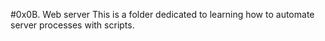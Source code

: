 #0x0B. Web server
This is a folder dedicated to learning how to automate server processes with scripts.
